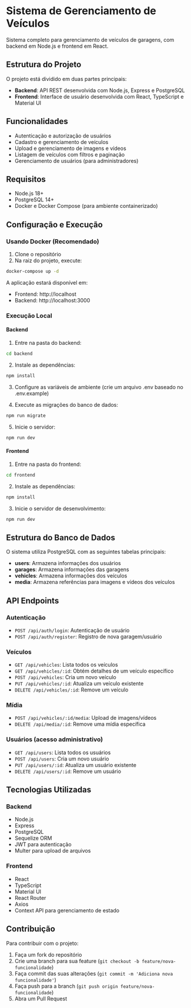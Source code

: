 # Sistema de Gerenciamento de Veículos

Sistema completo para gerenciamento de veículos de garagens, com backend em Node.js e frontend em React.

## Estrutura do Projeto

O projeto está dividido em duas partes principais:

- **Backend**: API REST desenvolvida com Node.js, Express e PostgreSQL
- **Frontend**: Interface de usuário desenvolvida com React, TypeScript e Material UI

## Funcionalidades

- Autenticação e autorização de usuários
- Cadastro e gerenciamento de veículos
- Upload e gerenciamento de imagens e vídeos
- Listagem de veículos com filtros e paginação
- Gerenciamento de usuários (para administradores)

## Requisitos

- Node.js 18+
- PostgreSQL 14+
- Docker e Docker Compose (para ambiente containerizado)

## Configuração e Execução

### Usando Docker (Recomendado)

1. Clone o repositório
2. Na raiz do projeto, execute:

```bash
docker-compose up -d
```

A aplicação estará disponível em:
- Frontend: http://localhost
- Backend: http://localhost:3000

### Execução Local

#### Backend

1. Entre na pasta do backend:
```bash
cd backend
```

2. Instale as dependências:
```bash
npm install
```

3. Configure as variáveis de ambiente (crie um arquivo .env baseado no .env.example)

4. Execute as migrações do banco de dados:
```bash
npm run migrate
```

5. Inicie o servidor:
```bash
npm run dev
```

#### Frontend

1. Entre na pasta do frontend:
```bash
cd frontend
```

2. Instale as dependências:
```bash
npm install
```

3. Inicie o servidor de desenvolvimento:
```bash
npm run dev
```

## Estrutura do Banco de Dados

O sistema utiliza PostgreSQL com as seguintes tabelas principais:

- **users**: Armazena informações dos usuários
- **garages**: Armazena informações das garagens
- **vehicles**: Armazena informações dos veículos
- **media**: Armazena referências para imagens e vídeos dos veículos

## API Endpoints

### Autenticação
- `POST /api/auth/login`: Autenticação de usuário
- `POST /api/auth/register`: Registro de nova garagem/usuário

### Veículos
- `GET /api/vehicles`: Lista todos os veículos
- `GET /api/vehicles/:id`: Obtém detalhes de um veículo específico
- `POST /api/vehicles`: Cria um novo veículo
- `PUT /api/vehicles/:id`: Atualiza um veículo existente
- `DELETE /api/vehicles/:id`: Remove um veículo

### Mídia
- `POST /api/vehicles/:id/media`: Upload de imagens/vídeos
- `DELETE /api/media/:id`: Remove uma mídia específica

### Usuários (acesso administrativo)
- `GET /api/users`: Lista todos os usuários
- `POST /api/users`: Cria um novo usuário
- `PUT /api/users/:id`: Atualiza um usuário existente
- `DELETE /api/users/:id`: Remove um usuário

## Tecnologias Utilizadas

### Backend
- Node.js
- Express
- PostgreSQL
- Sequelize ORM
- JWT para autenticação
- Multer para upload de arquivos

### Frontend
- React
- TypeScript
- Material UI
- React Router
- Axios
- Context API para gerenciamento de estado

## Contribuição

Para contribuir com o projeto:

1. Faça um fork do repositório
2. Crie uma branch para sua feature (`git checkout -b feature/nova-funcionalidade`)
3. Faça commit das suas alterações (`git commit -m 'Adiciona nova funcionalidade'`)
4. Faça push para a branch (`git push origin feature/nova-funcionalidade`)
5. Abra um Pull Request